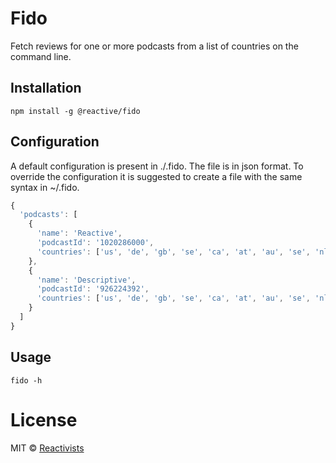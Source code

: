 # Fido

Fetch reviews for one or more podcasts from a list of countries on the command line.

## Installation

```
npm install -g @reactive/fido
```

## Configuration

A default configuration is present in ./.fido. The file is in json format.
To override the configuration it is suggested to create a file with the same syntax in
~/.fido.

```javascript
{
  'podcasts': [
    {
      'name': 'Reactive',
      'podcastId': '1020286000',
      'countries': ['us', 'de', 'gb', 'se', 'ca', 'at', 'au', 'se', 'nl', 'br', 'mx', 'ru', 'gr', 'ar', 'za', 'ch', 'pt']
    },
    {
      'name': 'Descriptive',
      'podcastId': '926224392',
      'countries': ['us', 'de', 'gb', 'se', 'ca', 'at', 'au', 'se', 'nl', 'br', 'mx', 'ru', 'gr', 'ar', 'za', 'ch', 'pt']
    }
  ]
}
```

## Usage

```
fido -h
```

# License

MIT © [Reactivists](https://github.com/orgs/reactivepod/teams/reactivists)

